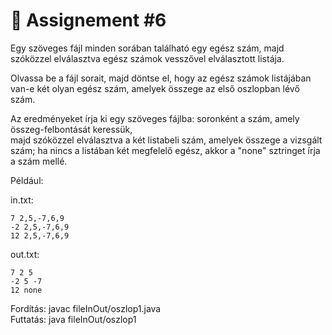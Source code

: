 # 📓 Assignement #6  

Egy szöveges fájl minden sorában található egy egész szám, majd szóközzel elválasztva egész számok vesszővel elválasztott listája.  
  
Olvassa be a fájl sorait, majd döntse el, hogy az egész számok listájában van-e két olyan egész szám, amelyek összege az első oszlopban lévő szám.  
  
Az eredményeket írja ki egy szöveges fájlba: soronként a szám, amely összeg-felbontását keressük,  
majd szóközzel elválasztva a két listabeli szám, amelyek összege a vizsgált szám; ha nincs a listában két megfelelő egész, akkor a "none" sztringet írja a szám mellé.  
  
Például:  
  
in.txt:  

    7 2,5,-7,6,9  
    -2 2,5,-7,6,9  
    12 2,5,-7,6,9  

out.txt:  
  
    7 2 5  
    -2 5 -7  
    12 none  
  
Fordítás: javac fileInOut/oszlop1.java  
Futtatás: java fileInOut/oszlop1
